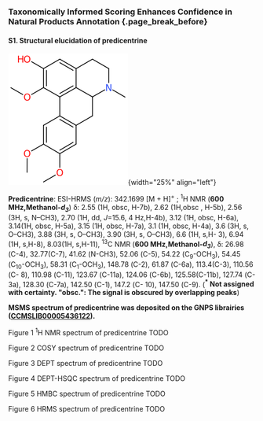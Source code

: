 ### Taxonomically Informed Scoring Enhances Confidence in Natural Products Annotation {.page_break_before}

#### S1. Structural elucidation of predicentrine

![](images/OUTYMWDDJORZOH.svg){width="25%" align="left"}

**Predicentrine**: ESI-HRMS (*m/z*): 342.1699 [M + H]<sup>+</sup> ; <sup>1</sup>H NMR (**600 MHz,Methanol-*d<sub>3</sub>***) δ: 2.55 (1H, obsc, H-7b), 2.62 (1H,obsc , H-5b), 2.56 (3H, s, N–CH3), 2.70 (1H, dd, *J*=15.6, 4 Hz,H-4b), 3.12 (1H, obsc, H-6a), 3.14(1H, obsc, H-5a), 3.15 (1H, obsc, H-7a), 3.1 (1H, obsc, H-4a), 3.6 (3H, s, O–CH3), 3.88 (3H, s, O–CH3), 3.90 (3H, s, O–CH3), 6.6 (1H, s,H- 3), 6.94 (1H, s,H-8), 8.03(1H, s,H-11), <sup> 13</sup>C NMR (**600 MHz,Methanol-*d<sub>3</sub>***), δ: 26.98 (C-4), 32.77(C-7), 41.62 (N-CH3), 52.06 (C-5), 54.22 (C<sub>9</sub>-OCH<sub>3</sub>), 54.45 (C<sub>10</sub>-OCH<sub>3</sub>), 58.31 (C<sub>1</sub>-OCH<sub>3</sub>), 148.78 (C-2), 61.87 (C-6a), 113.4(C-3), 110.56 (C- 8), 110.98 (C-11), 123.67 (C-11a), 124.06 (C-6b), 125.58(C-11b), 127.74 (C-3a), 128.30 (C-7a), 142.50 (C-1), 147.2 (C- 10), 147.50 (C-9). (**<sup>\*</sup> Not assigned with certainty. "obsc.": The signal is obscured by overlapping peaks**)

**MSMS spectrum of predicentrine was deposited on the GNPS librairies ([CCMSLIB00005436122](https://gnps.ucsd.edu/ProteoSAFe/gnpslibraryspectrum.jsp?SpectrumID=CCMSLIB00005436122)).**


Figure 1 <sup>1</sup>H NMR spectrum of predicentrine
TODO

Figure 2 COSY spectrum of predicentrine
TODO

Figure 3 DEPT spectrum of predicentrine
TODO

Figure 4 DEPT-HSQC spectrum of predicentrine
TODO

Figure 5 HMBC spectrum of predicentrine
TODO

Figure 6 HRMS spectrum of predicentrine
TODO
